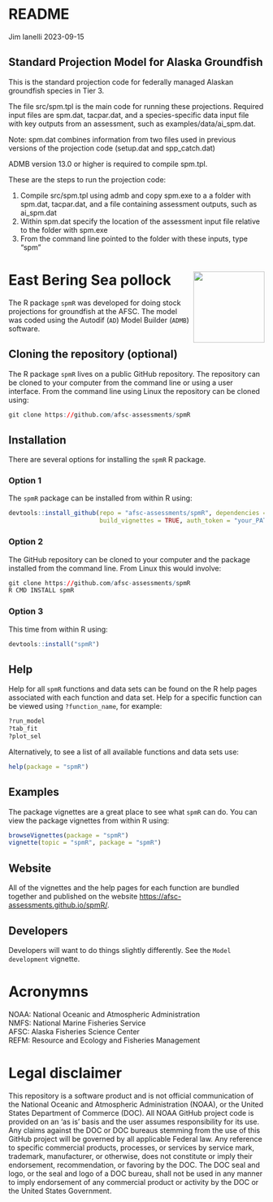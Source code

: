 README
================
Jim Ianelli
2023-09-15

## Standard Projection Model for Alaska Groundfish

This is the standard projection code for federally managed Alaskan
groundfish species in Tier 3.

The file src/spm.tpl is the main code for running these projections.
Required input files are spm.dat, tacpar.dat, and a species-specific
data input file with key outputs from an assessment, such as
examples/data/ai_spm.dat.

Note: spm.dat combines information from two files used in previous
versions of the projection code (setup.dat and spp_catch.dat)

ADMB version 13.0 or higher is required to compile spm.tpl.

These are the steps to run the projection code:  
1. Compile src/spm.tpl using admb and copy spm.exe to a a folder with
spm.dat, tacpar.dat, and a file containing assessment outputs, such as
ai_spm.dat  
2. Within spm.dat specify the location of the assessment input file
relative to the folder with spm.exe  
3. From the command line pointed to the folder with these inputs, type
“spm”  

<!-- README.md is generated from README.Rmd. Please edit that file -->

# East Bering Sea pollock <img src="man/figures/logo.png" align="right" height=140/>

The R package `spmR` was developed for doing stock projections for
groundfish at the AFSC. The model was coded using the Autodif (`AD`)
Model Builder (`ADMB`) software.

## Cloning the repository (optional)

The R package `spmR` lives on a public GitHub repository. The repository
can be cloned to your computer from the command line or using a user
interface. From the command line using Linux the repository can be
cloned using:

``` r
git clone https://github.com/afsc-assessments/spmR
```

## Installation

There are several options for installing the `spmR` R package.

### Option 1

The `spmR` package can be installed from within R using:

``` r
devtools::install_github(repo = "afsc-assessments/spmR", dependencies = TRUE, 
                         build_vignettes = TRUE, auth_token = "your_PAT")
```

### Option 2

The GitHub repository can be cloned to your computer and the package
installed from the command line. From Linux this would involve:

``` r
git clone https://github.com/afsc-assessments/spmR
R CMD INSTALL spmR
```

### Option 3

This time from within R using:

``` r
devtools::install("spmR")
```

## Help

Help for all `spmR` functions and data sets can be found on the R help
pages associated with each function and data set. Help for a specific
function can be viewed using `?function_name`, for example:

``` r
?run_model
?tab_fit
?plot_sel
```

Alternatively, to see a list of all available functions and data sets
use:

``` r
help(package = "spmR")
```

## Examples

The package vignettes are a great place to see what `spmR` can do. You
can view the package vignettes from within R using:

``` r
browseVignettes(package = "spmR")
vignette(topic = "spmR", package = "spmR")
```

## Website

All of the vignettes and the help pages for each function are bundled
together and published on the website
<https://afsc-assessments.github.io/spmR/>.

## Developers

Developers will want to do things slightly differently. See the
`Model development` vignette.

# Acronymns

NOAA: National Oceanic and Atmospheric Administration  
NMFS: National Marine Fisheries Service  
AFSC: Alaska Fisheries Science Center  
REFM: Resource and Ecology and Fisheries Management

# Legal disclaimer

This repository is a software product and is not official communication
of the National Oceanic and Atmospheric Administration (NOAA), or the
United States Department of Commerce (DOC). All NOAA GitHub project code
is provided on an ‘as is’ basis and the user assumes responsibility for
its use. Any claims against the DOC or DOC bureaus stemming from the use
of this GitHub project will be governed by all applicable Federal law.
Any reference to specific commercial products, processes, or services by
service mark, trademark, manufacturer, or otherwise, does not constitute
or imply their endorsement, recommendation, or favoring by the DOC. The
DOC seal and logo, or the seal and logo of a DOC bureau, shall not be
used in any manner to imply endorsement of any commercial product or
activity by the DOC or the United States Government.
